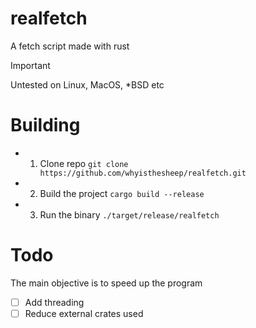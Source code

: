 # realfetch
A fetch script made with rust

> [!IMPORTANT]
> Untested on Linux, MacOS, *BSD etc

# Building
- 1. Clone repo `git clone https://github.com/whyisthesheep/realfetch.git`
- 2. Build the project `cargo build --release`
- 3. Run the binary `./target/release/realfetch`

# Todo
The main objective is to speed up the program
- [ ] Add threading
- [ ] Reduce external crates used